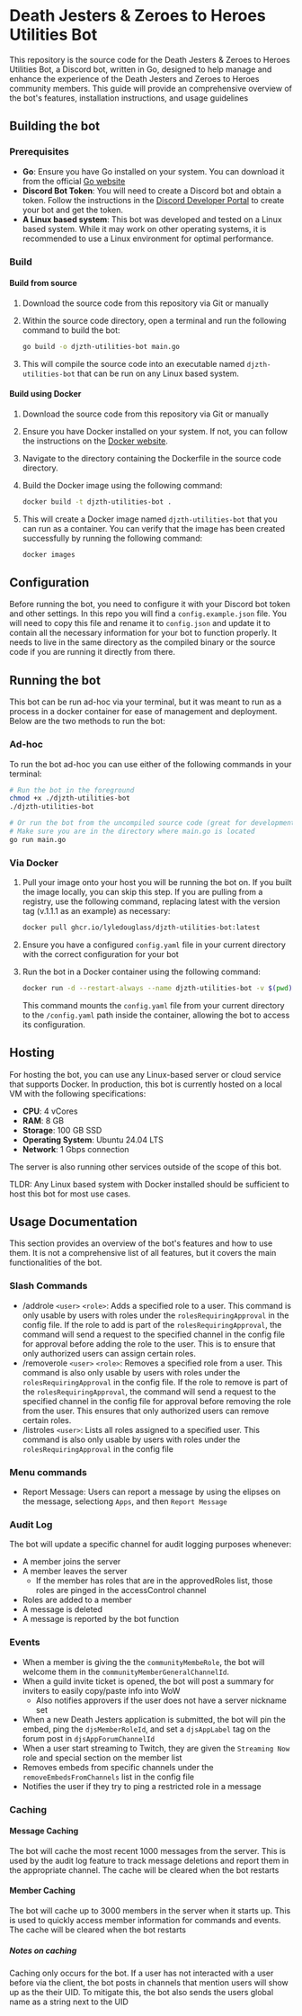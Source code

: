 # Death Jesters & Zeroes to Heroes Utilities Bot

This repository is the source code for the Death Jesters & Zeroes to Heroes Utilities Bot, a Discord bot, written in Go, designed to help manage and enhance the experience of the Death Jesters and Zeroes to Heroes community members. This guide will provide an comprehensive overview of the bot's features, installation instructions, and usage guidelines

## Building the bot

### Prerequisites

* **Go**: Ensure you have Go installed on your system. You can download it from the official [Go website](https://golang.org/dl/)
* **Discord Bot Token**: You will need to create a Discord bot and obtain a token. Follow the instructions in the [Discord Developer Portal](https://discord.com/developers/applications) to create your bot and get the token.
* **A Linux based system**: This bot was developed and tested on a Linux based system. While it may work on other operating systems, it is recommended to use a Linux environment for optimal performance.

### Build

#### Build from source

1. Download the source code from this repository via Git or manually
2. Within the source code directory, open a terminal and run the following command to build the bot:

   ```bash
   go build -o djzth-utilities-bot main.go
   ```

3. This will compile the source code into an executable named `djzth-utilities-bot` that can be run on any Linux based system.

#### Build using Docker

1. Download the source code from this repository via Git or manually
2. Ensure you have Docker installed on your system. If not, you can follow the instructions on the [Docker website](https://docs.docker.com/get-docker/).
3. Navigate to the directory containing the Dockerfile in the source code directory.
4. Build the Docker image using the following command:

   ```bash
   docker build -t djzth-utilities-bot .
   ```

5. This will create a Docker image named `djzth-utilities-bot` that you can run as a container. You can verify that the image has been created successfully by running the following command:

   ```bash
   docker images
   ```

## Configuration

Before running the bot, you need to configure it with your Discord bot token and other settings. In this repo you will find a `config.example.json` file. You will need to copy this file and rename it to `config.json` and update it to contain all the necessary information for your bot to function properly. It needs to live in the same directory as the compiled binary or the source code if you are running it directly from there.

## Running the bot

This bot can be run ad-hoc via your terminal, but it was meant to run as a process in a docker container for ease of management and deployment. Below are the two methods to run the bot:

### Ad-hoc

To run the bot ad-hoc you can use either of the following commands in your terminal:

```bash
# Run the bot in the foreground
chmod +x ./djzth-utilities-bot
./djzth-utilities-bot

# Or run the bot from the uncompiled source code (great for development)
# Make sure you are in the directory where main.go is located
go run main.go
```

### Via Docker

1. Pull your image onto your host you will be running the bot on. If you built the image locally, you can skip this step. If you are pulling from a registry, use the following command, replacing latest with the version tag (v.1.1.1 as an example) as necessary:

   ```bash
   docker pull ghcr.io/lyledouglass/djzth-utilities-bot:latest
   ```

2. Ensure you have a configured `config.yaml` file in your current directory with the correct configuration for your bot
3. Run the bot in a Docker container using the following command:

   ```bash
   docker run -d --restart-always --name djzth-utilities-bot -v $(pwd)/config.yaml:/config.yaml djzth-utilities-bot
   ```

   This command mounts the `config.yaml` file from your current directory to the `/config.yaml` path inside the container, allowing the bot to access its configuration.

## Hosting

For hosting the bot, you can use any Linux-based server or cloud service that supports Docker. In production, this bot is currently hosted on a local VM with the following specifications:

* **CPU**: 4 vCores
* **RAM**: 8 GB
* **Storage**: 100 GB SSD
* **Operating System**: Ubuntu 24.04 LTS
* **Network**: 1 Gbps connection

The server is also running other services outside of the scope of this bot.

TLDR: Any Linux based system with Docker installed should be sufficient to host this bot for most use cases.

## Usage Documentation

This section provides an overview of the bot's features and how to use them. It is not a comprehensive list of all features, but it covers the main functionalities of the bot.

### Slash Commands

* /addrole `<user>` `<role>`: Adds a specified role to a user. This command is only usable by users with roles under the `rolesRequiringApproval` in the config file. If the role to add is part of the `rolesRequiringApproval`, the command will send a request to the specified channel in the config file for approval before adding the role to the user. This is to ensure that only authorized users can assign certain roles.
* /removerole `<user>` `<role>`: Removes a specified role from a user. This command is also only usable by users with roles under the `rolesRequiringApproval` in the config file. If the role to remove is part of the `rolesRequiringApproval`, the command will send a request to the specified channel in the config file for approval before removing the role from the user. This ensures that only authorized users can remove certain roles.
* /listroles `<user>`: Lists all roles assigned to a specified user. This command is also only usable by users with roles under the `rolesRequiringApproval` in the config file

### Menu commands

* Report Message: Users can report a message by using the elipses on the message, selectiong `Apps`, and then `Report Message`

### Audit Log

The bot will update a specific channel for audit logging purposes whenever:

* A member joins the server
* A member leaves the server
  * If the member has roles that are in the approvedRoles list, those roles are pinged in the accessControl channel
* Roles are added to a member
* A message is deleted
* A message is reported by the bot function

### Events

* When a member is giving the the `communityMembeRole`, the bot will welcome them in the `communityMemberGeneralChannelId`.
* When a guild invite ticket is opened, the bot will post a summary for inviters to easily copy/paste info into WoW
  * Also notifies approvers if the user does not have a server nickname set
* When a new Death Jesters application is submitted, the bot will pin the embed, ping the `djsMemberRoleId`, and set a `djsAppLabel` tag on the forum post in `djsAppForumChannelId`
* When a user start streaming to Twitch, they are given the `Streaming Now` role and special section on the member list
* Removes embeds from specific channels under the `removeEmbedsFromChannels` list in the config file
* Notifies the user if they try to ping a restricted role in a message

### Caching

#### Message Caching

The bot will cache the most recent 1000 messages from the server. This is used by the audit log feature to track message deletions and report them in the appropriate channel. The cache will be cleared when the bot restarts

#### Member Caching

The bot will cache up to 3000 members in the server when it starts up. This is used to quickly access member information for commands and events. The cache will be cleared when the bot restarts

##### Notes on caching

Caching only occurs for the bot. If a user has not interacted with a user before via the client, the bot posts in channels that mention users will show up as the their UID. To mitigate this, the bot also sends the users global name as a string next to the UID
